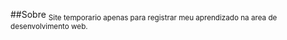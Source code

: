 ##Sobre
<sub>Site temporario apenas para registrar meu aprendizado na area de desenvolvimento web.</sub>